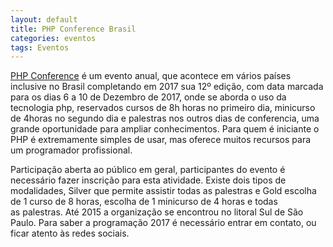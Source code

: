 ```yaml
---
layout: default
title: PHP Conference Brasil
categories: eventos
tags: Eventos
---
```


[PHP Conference](http://phpconference.com.br/) é um evento anual, que acontece em vários países inclusive no Brasil completando em 2017 sua 12º edição, com data marcada para os dias 6 a 10 de Dezembro de 2017, onde se aborda o uso da tecnologia php, reservados cursos de 8h horas no primeiro dia, minicurso de 4horas no segundo dia e palestras nos outros dias de conferencia, uma grande oportunidade para ampliar conhecimentos. Para quem é iniciante o PHP é extremamente simples de usar, mas oferece muitos recursos para um programador profissional.

Participação aberta ao público em geral, participantes do evento é necessário fazer inscrição para esta atividade. Existe dois tipos de modalidades, Silver que permite assistir todas as palestras e Gold escolha de 1 curso de 8 horas, escolha de 1 minicurso de 4 horas e todas as palestras. Até 2015 a organização se encontrou no litoral Sul de São Paulo. Para saber a programação 2017 é necessário entrar em contato, ou ficar atento às redes sociais.
